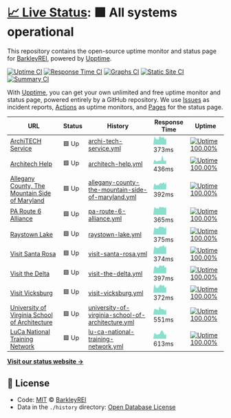 # [📈 Live Status](https://status.architech.network): <!--live status--> **🟩 All systems operational**

This repository contains the open-source uptime monitor and status page for [BarkleyREI](http://www.barkleyrei.com/), powered by [Upptime](https://github.com/upptime/upptime).

[![Uptime CI](https://github.com/koj-co/upptime/workflows/Uptime%20CI/badge.svg)](https://github.com/koj-co/upptime/actions?query=workflow%3A%22Uptime+CI%22)
[![Response Time CI](https://github.com/koj-co/upptime/workflows/Response%20Time%20CI/badge.svg)](https://github.com/koj-co/upptime/actions?query=workflow%3A%22Response+Time+CI%22)
[![Graphs CI](https://github.com/koj-co/upptime/workflows/Graphs%20CI/badge.svg)](https://github.com/koj-co/upptime/actions?query=workflow%3A%22Graphs+CI%22)
[![Static Site CI](https://github.com/koj-co/upptime/workflows/Static%20Site%20CI/badge.svg)](https://github.com/koj-co/upptime/actions?query=workflow%3A%22Static+Site+CI%22)
[![Summary CI](https://github.com/koj-co/upptime/workflows/Summary%20CI/badge.svg)](https://github.com/koj-co/upptime/actions?query=workflow%3A%22Summary+CI%22)

With [Upptime](https://upptime.js.org), you can get your own unlimited and free uptime monitor and status page, powered entirely by a GitHub repository. We use [Issues](https://github.com/BarkleyREI/ArchiTECH-upptime/issues) as incident reports, [Actions](https://github.com/BarkleyREI/ArchiTECH-upptime/actions) as uptime monitors, and [Pages](https://status.architech.network) for the status page.

<!--start: status pages-->
<!-- This summary is generated by Upptime (https://github.com/upptime/upptime) -->
<!-- Do not edit this manually, your changes will be overwritten -->

| URL                                                                                        | Status | History                                                                                                                                                                       | Response Time                                                                                                      | Uptime                                                                                                                                                                                                                                                                                                 |
| ------------------------------------------------------------------------------------------ | ------ | ----------------------------------------------------------------------------------------------------------------------------------------------------------------------------- | ------------------------------------------------------------------------------------------------------------------ | ------------------------------------------------------------------------------------------------------------------------------------------------------------------------------------------------------------------------------------------------------------------------------------------------------ |
| [ArchiTECH Service](https://www.builtforyou.com/ping.html)                                 | 🟩 Up  | [archi-tech-service.yml](https://github.com/BarkleyREI/ArchiTECH-upptime/commits/master/history/archi-tech-service.yml)                                                       | <img alt="Response time graph" src="./graphs/archi-tech-service.png" height="20"> 373ms                            | [![Uptime 100.00%](https://img.shields.io/endpoint?url=https%3A%2F%2Fraw.githubusercontent.com%2FBarkleyREI%2FArchiTECH-upptime%2Fmaster%2Fapi%2Farchi-tech-service%2Fuptime.json)](https://status.architech.network/history/archi-tech-service)                                                       |
| [Architech Help](https://www.architech.help/ping.html)                                     | 🟩 Up  | [architech-help.yml](https://github.com/BarkleyREI/ArchiTECH-upptime/commits/master/history/architech-help.yml)                                                               | <img alt="Response time graph" src="./graphs/architech-help.png" height="20"> 436ms                                | [![Uptime 100.00%](https://img.shields.io/endpoint?url=https%3A%2F%2Fraw.githubusercontent.com%2FBarkleyREI%2FArchiTECH-upptime%2Fmaster%2Fapi%2Farchitech-help%2Fuptime.json)](https://status.architech.network/history/architech-help)                                                               |
| [Allegany County, The Mountain Side of Maryland](https://www.mdmountainside.com/ping.html) | 🟩 Up  | [allegany-county-the-mountain-side-of-maryland.yml](https://github.com/BarkleyREI/ArchiTECH-upptime/commits/master/history/allegany-county-the-mountain-side-of-maryland.yml) | <img alt="Response time graph" src="./graphs/allegany-county-the-mountain-side-of-maryland.png" height="20"> 392ms | [![Uptime 100.00%](https://img.shields.io/endpoint?url=https%3A%2F%2Fraw.githubusercontent.com%2FBarkleyREI%2FArchiTECH-upptime%2Fmaster%2Fapi%2Fallegany-county-the-mountain-side-of-maryland%2Fuptime.json)](https://status.architech.network/history/allegany-county-the-mountain-side-of-maryland) |
| [PA Route 6 Alliance](https://www.paroute6.com/ping.html)                                  | 🟩 Up  | [pa-route-6-alliance.yml](https://github.com/BarkleyREI/ArchiTECH-upptime/commits/master/history/pa-route-6-alliance.yml)                                                     | <img alt="Response time graph" src="./graphs/pa-route-6-alliance.png" height="20"> 365ms                           | [![Uptime 100.00%](https://img.shields.io/endpoint?url=https%3A%2F%2Fraw.githubusercontent.com%2FBarkleyREI%2FArchiTECH-upptime%2Fmaster%2Fapi%2Fpa-route-6-alliance%2Fuptime.json)](https://status.architech.network/history/pa-route-6-alliance)                                                     |
| [Raystown Lake](https://www.raystown.org/ping.html)                                        | 🟩 Up  | [raystown-lake.yml](https://github.com/BarkleyREI/ArchiTECH-upptime/commits/master/history/raystown-lake.yml)                                                                 | <img alt="Response time graph" src="./graphs/raystown-lake.png" height="20"> 375ms                                 | [![Uptime 100.00%](https://img.shields.io/endpoint?url=https%3A%2F%2Fraw.githubusercontent.com%2FBarkleyREI%2FArchiTECH-upptime%2Fmaster%2Fapi%2Fraystown-lake%2Fuptime.json)](https://status.architech.network/history/raystown-lake)                                                                 |
| [Visit Santa Rosa](https://www.visitsantarosa.com/ping.html)                               | 🟩 Up  | [visit-santa-rosa.yml](https://github.com/BarkleyREI/ArchiTECH-upptime/commits/master/history/visit-santa-rosa.yml)                                                           | <img alt="Response time graph" src="./graphs/visit-santa-rosa.png" height="20"> 374ms                              | [![Uptime 100.00%](https://img.shields.io/endpoint?url=https%3A%2F%2Fraw.githubusercontent.com%2FBarkleyREI%2FArchiTECH-upptime%2Fmaster%2Fapi%2Fvisit-santa-rosa%2Fuptime.json)](https://status.architech.network/history/visit-santa-rosa)                                                           |
| [Visit the Delta](https://www.visitthedelta.com/ping.html)                                 | 🟩 Up  | [visit-the-delta.yml](https://github.com/BarkleyREI/ArchiTECH-upptime/commits/master/history/visit-the-delta.yml)                                                             | <img alt="Response time graph" src="./graphs/visit-the-delta.png" height="20"> 397ms                               | [![Uptime 100.00%](https://img.shields.io/endpoint?url=https%3A%2F%2Fraw.githubusercontent.com%2FBarkleyREI%2FArchiTECH-upptime%2Fmaster%2Fapi%2Fvisit-the-delta%2Fuptime.json)](https://status.architech.network/history/visit-the-delta)                                                             |
| [Visit Vicksburg](https://www.visitvicksburg.com/ping.html)                                | 🟩 Up  | [visit-vicksburg.yml](https://github.com/BarkleyREI/ArchiTECH-upptime/commits/master/history/visit-vicksburg.yml)                                                             | <img alt="Response time graph" src="./graphs/visit-vicksburg.png" height="20"> 372ms                               | [![Uptime 100.00%](https://img.shields.io/endpoint?url=https%3A%2F%2Fraw.githubusercontent.com%2FBarkleyREI%2FArchiTECH-upptime%2Fmaster%2Fapi%2Fvisit-vicksburg%2Fuptime.json)](https://status.architech.network/history/visit-vicksburg)                                                             |
| [University of Virginia School of Architecture](https://www.arch.virginia.edu/ping.html)   | 🟩 Up  | [university-of-virginia-school-of-architecture.yml](https://github.com/BarkleyREI/ArchiTECH-upptime/commits/master/history/university-of-virginia-school-of-architecture.yml) | <img alt="Response time graph" src="./graphs/university-of-virginia-school-of-architecture.png" height="20"> 551ms | [![Uptime 100.00%](https://img.shields.io/endpoint?url=https%3A%2F%2Fraw.githubusercontent.com%2FBarkleyREI%2FArchiTECH-upptime%2Fmaster%2Fapi%2Funiversity-of-virginia-school-of-architecture%2Fuptime.json)](https://status.architech.network/history/university-of-virginia-school-of-architecture) |
| [LuCa National Training Network](https://www.lucatraining.org/ping.html)                   | 🟩 Up  | [lu-ca-national-training-network.yml](https://github.com/BarkleyREI/ArchiTECH-upptime/commits/master/history/lu-ca-national-training-network.yml)                             | <img alt="Response time graph" src="./graphs/lu-ca-national-training-network.png" height="20"> 613ms               | [![Uptime 100.00%](https://img.shields.io/endpoint?url=https%3A%2F%2Fraw.githubusercontent.com%2FBarkleyREI%2FArchiTECH-upptime%2Fmaster%2Fapi%2Flu-ca-national-training-network%2Fuptime.json)](https://status.architech.network/history/lu-ca-national-training-network)                             |

<!--end: status pages-->

[**Visit our status website →**](https://status.architech.network)

## 📄 License

- Code: [MIT](./LICENSE) © [BarkleyREI](http://www.barkleyrei.com/)
- Data in the `./history` directory: [Open Database License](https://opendatacommons.org/licenses/odbl/1-0/)
